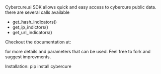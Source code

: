 Cybercure.ai SDK allows quick and easy access to cybercure public data.
there are several calls available

* get_hash_indicators()
* get_ip_indictors()
* get_url_indicators()

Checkout the documentation at:

for more details and parameters that can be used.
Feel free to fork and suggest improvments.

Installation:
pip install cybercure



